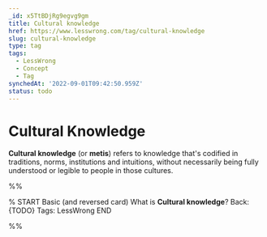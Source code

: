 ```yaml
---
_id: x5TtBDjRg9egvg9gm
title: Cultural knowledge
href: https://www.lesswrong.com/tag/cultural-knowledge
slug: cultural-knowledge
type: tag
tags:
  - LessWrong
  - Concept
  - Tag
synchedAt: '2022-09-01T09:42:50.959Z'
status: todo
---
```


# Cultural Knowledge

**Cultural knowledge** (or **metis**) refers to knowledge that's codified in traditions, norms, institutions and intuitions, without necessarily being fully understood or legible to people in those cultures.


%%

% START
Basic (and reversed card)
What is **Cultural knowledge**?
Back: {TODO}
Tags: LessWrong
END
<!--ID: 1663157011254-->


%%
	
